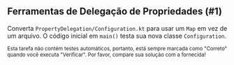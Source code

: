 ## Ferramentas de Delegação de Propriedades (#1)

Converta `PropertyDelegation/Configuration.kt` para usar um `Map` em vez de um arquivo. O código inicial em `main()` testa sua nova classe `Configuration`.

<sub> Esta tarefa não contém testes automáticos, 
portanto, está sempre marcada como "Correto" quando você executa "Verificar". 
Por favor, compare sua solução com a fornecida! </sub>